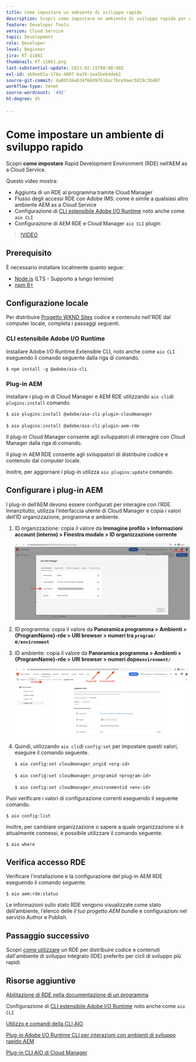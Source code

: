 ```yaml
---
title: Come impostare un ambiente di sviluppo rapido
description: Scopri come impostare un ambiente di sviluppo rapido per AEM as a Cloud Service.
feature: Developer Tools
version: Cloud Service
topic: Development
role: Developer
level: Beginner
jira: KT-11861
thumbnail: KT-11861.png
last-substantial-update: 2023-02-15T00:00:00Z
exl-id: ab9ee81a-176e-4807-ba39-1ea5bebddeb2
source-git-commit: da0b536e824f68d97618ac7bce9aec5829c3b48f
workflow-type: tm+mt
source-wordcount: '492'
ht-degree: 4%

---
```


# Come impostare un ambiente di sviluppo rapido

Scopri **come impostare** Rapid Development Environment (RDE) nell’AEM as a Cloud Service.

Questo video mostra:

- Aggiunta di un RDE al programma tramite Cloud Manager
- Flusso degli accessi RDE con Adobe IMS: come è simile a qualsiasi altro ambiente AEM as a Cloud Service
- Configurazione di [CLI estensibile Adobe I/O Runtime](https://developer.adobe.com/runtime/docs/guides/tools/cli_install/) noto anche come `aio CLI`
- Configurazione di AEM RDE e Cloud Manager `aio CLI` plugin

>[!VIDEO](https://video.tv.adobe.com/v/3415490?quality=12&learn=on)

## Prerequisito

È necessario installare localmente quanto segue:

- [Node.js](https://nodejs.org/it/) (LTS - Supporto a lungo termine)
- [npm 8+](https://docs.npmjs.com/)

## Configurazione locale

Per distribuire [Progetto WKND Sites](https://github.com/adobe/aem-guides-wknd#aem-wknd-sites-project) codice e contenuto nell&#39;RDE dal computer locale, completa i passaggi seguenti.

### CLI estensibile Adobe I/O Runtime

Installare Adobe I/O Runtime Extensible CLI, noto anche come `aio CLI` eseguendo il comando seguente dalla riga di comando.

```shell
$ npm install -g @adobe/aio-cli
```

### Plug-in AEM

Installare i plug-in di Cloud Manager e AEM RDE utilizzando `aio cli`di `plugins:install` comando.

```shell
$ aio plugins:install @adobe/aio-cli-plugin-cloudmanager

$ aio plugins:install @adobe/aio-cli-plugin-aem-rde
```

Il plug-in Cloud Manager consente agli sviluppatori di interagire con Cloud Manager dalla riga di comando.

Il plug-in AEM RDE consente agli sviluppatori di distribuire codice e contenuto dal computer locale.

Inoltre, per aggiornare i plug-in utilizza `aio plugins:update` comando.

## Configurare i plug-in AEM

I plug-in dell’AEM devono essere configurati per interagire con l’RDE. Innanzitutto, utilizza l’interfaccia utente di Cloud Manager e copia i valori dell’ID organizzazione, programma e ambiente.

1. ID organizzazione: copia il valore da **Immagine profilo > Informazioni account (interno) > Finestra modale > ID organizzazione corrente**

   ![ID organizzazione](./assets/Org-ID.png)

1. ID programma: copia il valore da **Panoramica programma > Ambienti > {ProgramName}-rde > URI browser > numeri tra `program/` e`/environment`**

1. ID ambiente: copia il valore da **Panoramica programma > Ambienti > {ProgramName}-rde > URI browser > numeri dopo`environment/`**

   ![ID programma e ambiente](./assets/Program-Environment-Id.png)

1. Quindi, utilizzando `aio cli`di `config:set` per impostare questi valori, eseguire il comando seguente.

   ```shell
   $ aio config:set cloudmanager_orgid <org-id>
   
   $ aio config:set cloudmanager_programid <program-id>
   
   $ aio config:set cloudmanager_environmentid <env-id>
   ```

Puoi verificare i valori di configurazione correnti eseguendo il seguente comando.

```shell
$ aio config:list
```

Inoltre, per cambiare organizzazione o sapere a quale organizzazione si è attualmente connessi, è possibile utilizzare il comando seguente.

```shell
$ aio where
```

## Verifica accesso RDE

Verificare l&#39;installazione e la configurazione del plug-in AEM RDE eseguendo il comando seguente.

```shell
$ aio aem:rde:status
```

Le informazioni sullo stato RDE vengono visualizzate come stato dell’ambiente, l’elenco delle _il tuo progetto AEM_ bundle e configurazioni nel servizio Author e Publish.

## Passaggio successivo

Scopri [come utilizzare](./how-to-use.md) un RDE per distribuire codice e contenuti dall&#39;ambiente di sviluppo integrato (IDE) preferito per cicli di sviluppo più rapidi.


## Risorse aggiuntive

[Abilitazione di RDE nella documentazione di un programma](https://experienceleague.adobe.com/docs/experience-manager-cloud-service/content/implementing/developing/rapid-development-environments.html#enabling-rde-in-a-program)

Configurazione di [CLI estensibile Adobe I/O Runtime](https://developer.adobe.com/runtime/docs/guides/tools/cli_install/) noto anche come `aio CLI`

[Utilizzo e comandi della CLI AIO](https://github.com/adobe/aio-cli#usage)

[Plug-in Adobe I/O Runtime CLI per interazioni con ambienti di sviluppo rapido AEM](https://github.com/adobe/aio-cli-plugin-aem-rde#aio-cli-plugin-aem-rde)

[Plug-in CLI AIO di Cloud Manager](https://github.com/adobe/aio-cli-plugin-cloudmanager)
